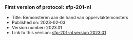 ### First version of protocol: sfp-201-nl

- Title: Bemonsteren aan de hand van oppervlaktemonsters
- Published on: 2023-02-03
- Version number: 2023.01
- Link to this version: [sfp-201-nl version 2023.01](2023.01/index.html)

<!--One entry for each release describing the generic changes since the previous release.
e.g. (sort most recent first)

- 2020.03
    - sfp-403_shorttitle_nl (first version)
    - sfp-403_shorttitle_en (first version)
- 2020.02
    - sfp-402_shorttitle_nl (update)
- 2020.01
    - sfp-402_shorttitle_nl (first version)
-->
